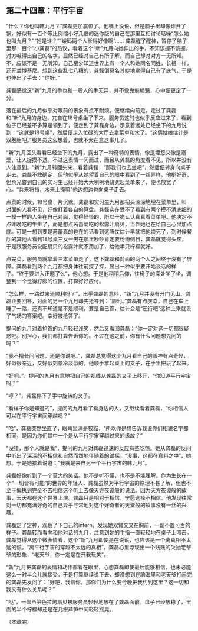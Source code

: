 第二十四章：平行宇宙
-----

“什么？你也叫韩九月？”龚磊更加震惊了。他嘴上没说，但是脑子里却像炸开了锅，好似有一百个等比例缩小好几倍的迷你版的自己在那里互相讨论聒噪“怎么她也叫九月？”“她是谁？”“矮码两个人长得好像啊”…… 龚磊醒了醒神，暂停了脑子里那一百个“小龚磊”的热议，看着这个“新”九月向她伸出的手，不知该握不该握。对方喊得出自己的名字，显然已经对自己有所了解，而自己却对对方一无所知。不，应该不是一无所知，自己至少知道世界上有一个人和她同名同姓，长相一样，还开兰博基尼。想到这些乱七八糟的，龚磊倒莫名其妙地觉得自己有了底气，于是也伸出了手去：“你好。”

龚磊感觉这“新”九月的手也和一般人的手无异，并不像鬼魅魍魉，心中便更定了一分。

落在最后的九月似乎对眼前的景象有点不耐烦，便继续向前走，走过了龚磊和“新”九月的身边，兀自在18号桌坐了下来。服务员这时也似乎反应过来了，看到位子已经差不多算是领到了，便走到了龚磊身边，示意着远处已经坐下的九月说到：“这就是18号桌”，然后便走入忙碌的大厅去拿菜单和水了。“这俩姑娘估计是双胞胎吧。”服务员这么想着，也就不太在意这事儿了。

“新”九月回头看看已经坐下的九月，露出了一种奇特的表情，像是埋怨又像是溺爱，让人捉摸不透。不过这表情一闪而过，而且从龚磊的角度看不见，所以并没有人注意到。“新”九月转回头来，看着龚磊：“那我们也去坐吧”，然后便转身向桌子走去。龚磊不敢确定，但他似乎从她望着自己的眼中看到了一丝异样。他挺好奇，但余光瞥到自己的实习生已经开始大大咧咧地研究起菜单来了，便也放宽了心。“兵来将挡，水来土掩嘛”他边想边也向桌子走去。

点菜的时候，18号桌一片沉默。龚磊和实习生九月都把头深深地埋在菜单里，叫对面的人看不见，好像打着各自的算盘。龚磊实在受不了看到有两个摸不清底细的一模一样的人坐在自己对面，觉得怪怪的，所以干脆认认真真看菜单吧。他决定不点昨晚吃的牛排了，而是想点芮蕾爱吃的松露汁扇贝，当作她也在给自己心里加点底。可是一想到要是芮蕾真的也在的话看到这阵仗估计早就把他烦死了，到时候餐厅的其他人看到18号桌三女一男在那里吵吵肯定要纷纷侧目，龚磊就觉得头疼，于是跟服务员说配扇贝的松露汁就不用加了，给他半只柠檬就好。

点完菜，服务员就拿着三本菜单走了，这下龚磊和对面的两个人之间终于没有了屏障。龚磊看到两个九月都把身体往前探了探，显出一种似乎要开始谈话的样子。“终于要进入正题了么”，他心想。于是他稍稍后仰，往椅子的深处坐了坐，调整到一个觉得舒服的位置，打算好好应付。

“怎么样，一路过来还顺利吗？”，出乎龚磊的意料，“新”九月并没有开门见山。龚磊正要回答，对面的另一个九月却先抢答到：“顺利。”龚磊有点庆幸，自己在车上睡了一路，还真不知道是不是顺利，要是自己答，估计会是“还行吧”这种上来就丢了气场的答案吧。幸好被抢答了。

提问的九月对着抢答的九月轻轻浅笑，然后又看回龚磊：“你一定对这一切都很疑惑吧。别担心，我们都打算告诉你的。不过在这之前，你有什么问题想先问的吗？”

“我不擅长问问题，还是你说吧。”，龚磊总觉得这个九月看自己的眼神有点奇怪，好似很亲近，又好似刻意冷淡似的。他顺手拿起桌上的叉子，在手里把玩了起来。

“好吧。”，提问的九月有意地把自己的视线从龚磊的叉子上移开，“你知道平行宇宙吗？”

“哼？”，龚磊停下了手中旋转的叉子。

“看样子你是知道的”，提问的九月看了看身边的人，又继续看着龚磊，“你相信人可以在平行宇宙间穿越吗？”

“哈”，龚磊突然坐直了，眼睛里满是狡黠，“所以你是想告诉我说你们相貌名字都相同，是因为你们其中一个是从平行宇宙穿越过来的缘故？”

“没错，那个人就是我”，提问的九月对龚磊迅速的反应有些吃惊。她从龚磊的反问中听出了深深的不相信和自然而然地伴随着的试探。“没事，这都在意料之中”，她想。于是她接着说道：“我就是来自另一个平行宇宙的韩九月”。

龚磊好像听到了一个莫大的笑话。他不是听不懂，也不是不能理解。作为生长在一个“一切皆有可能”的世界的年轻人，龚磊虽然对平行宇宙的原理不甚了解，但也不至于偏执到完全不去相信这个听上去像天方夜谭般的说法。因为天方夜谭般的故事，天天都在这个世界上演。龚磊只是相对于相信，宁愿选择不相信。他发现往常对一切都充满好奇的自己异乎寻常地对这个好奇者的天堂般的故事没有一丝的兴趣。

龚磊定了定神，观察了下自己的intern，发现她双臂交叉在胸前，一副不置可否的样子。龚磊转而看向和他对话的九月，注意到她的手指一直轻轻地在桌子上叩击。龚磊觉得从这个微表情看，这个“新”九月即使是在说谎，也应该是一个离真相不太远的谎。“离平行宇宙的穿越不太远的真相”，龚磊心里浮现出一个贱贱的欠抽老爷爷的形象，“老天爷，你一定是在开我玩笑”。

“新”九月把龚磊的表情和动作都看在眼里，心想龚磊即使最后能够相信，也未必能这么一时半会儿就接受，于是打算继续说下去，却没想到在脑海里和老天爷打闹完的龚磊先发问了：“好吧，我信你。那你们为什么要今晚把我约到这里？这一切和我又有什么关系呢？”

“哒”，一盘芦笋色拉烤扇贝被服务员轻轻地放在了龚磊面前。盘子已经放稳了，里面的半个柠檬却还是在几根芦笋中间轻轻摇晃。

（本章完）
